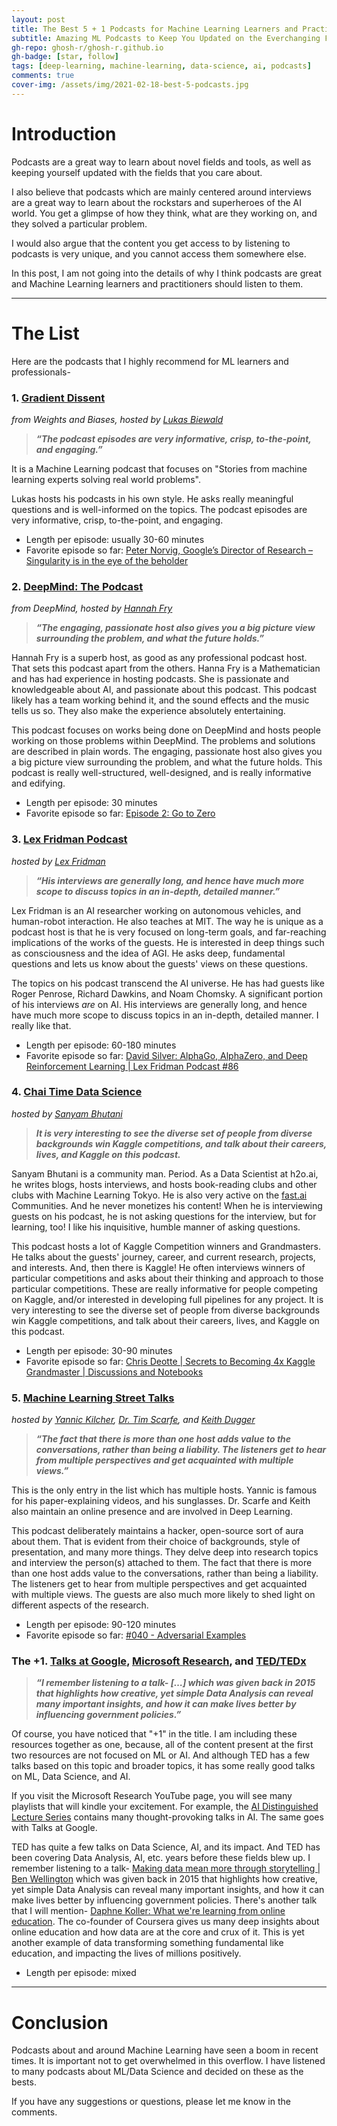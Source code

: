 ```yaml
---
layout: post
title: The Best 5 + 1 Podcasts for Machine Learning Learners and Practitioners
subtitle: Amazing ML Podcasts to Keep You Updated on the Everchanging Field of AI
gh-repo: ghosh-r/ghosh-r.github.io
gh-badge: [star, follow]
tags: [deep-learning, machine-learning, data-science, ai, podcasts]
comments: true
cover-img: /assets/img/2021-02-18-best-5-podcasts.jpg
---
```


# Introduction

Podcasts are a great way to learn about novel fields and tools, as well as keeping yourself updated with the fields that you care about.

I also believe that podcasts which are mainly centered around interviews are a great way to learn about the rockstars and superheroes of the AI world. You get a glimpse of how they think, what are they working on, and they solved a particular problem.

I would also argue that the content you get access to by listening to podcasts is very unique, and you cannot access them somewhere else.

In this post, I am not going into the details of why I think podcasts are great and Machine Learning learners and practitioners should listen to them.
____

# The List

Here are the podcasts that I highly recommend for ML learners and professionals-

### 1. [Gradient Dissent](https://wandb.ai/site/podcast)
*from Weights and Biases, hosted by [Lukas Biewald](https://twitter.com/l2k?)*

> ***“The podcast episodes are very informative, crisp, to-the-point, and engaging.”***

It is a Machine Learning podcast that focuses on "Stories from machine learning experts solving real world problems".

Lukas hosts his podcasts in his own style. He asks really meaningful questions and is well-informed on the topics. The podcast episodes are very informative, crisp, to-the-point, and engaging.

* Length per episode: usually 30-60 minutes
* Favorite episode so far: [Peter Norvig, Google’s Director of Research – Singularity is in the eye of the beholder](https://www.youtube.com/watch?v=hVW1mwLtDcI)

### 2. [DeepMind: The Podcast](https://deepmind.com/blog/article/welcome-to-the-deepmind-podcast)
*from DeepMind, hosted by [Hannah Fry](https://en.wikipedia.org/wiki/Hannah_Fry)*

> ***“The engaging, passionate host also gives you a big picture view surrounding the problem, and what the future holds.”***

Hannah Fry is a superb host, as good as any professional podcast host. That sets this podcast apart from the others. Hanna Fry is a Mathematician and has had experience in hosting podcasts. She is passionate and knowledgeable about AI, and passionate about this podcast. This podcast likely has a team working behind it, and the sound effects and the music tells us so. They also make the experience absolutely entertaining.

This podcast focuses on works being done on DeepMind and hosts people working on those problems within DeepMind. The problems and solutions are described in plain words. The engaging, passionate host also gives you a big picture view surrounding the problem, and what the future holds. This podcast is really well-structured, well-designed, and is really informative and edifying.

* Length per episode: 30 minutes
* Favorite episode so far: [Episode 2: Go to Zero](https://www.youtube.com/watch?v=OkAwsrHMTgM)

### 3. [Lex Fridman Podcast](https://lexfridman.com/podcast/)
*hosted by [Lex Fridman](https://lexfridman.com/)*

> ***“His interviews are generally long, and hence have much more scope to discuss topics in an in-depth, detailed manner.”***

Lex Fridman is an AI researcher working on autonomous vehicles, and human-robot interaction. He also teaches at MIT. The way he is unique as a podcast host is that he is very focused on long-term goals, and far-reaching implications of the works of the guests. He is interested in deep things such as consciousness and the idea of AGI. He asks deep, fundamental questions and lets us know about the guests' views on these questions.

The topics on his podcast transcend the AI universe. He has had guests like Roger Penrose, Richard Dawkins, and Noam Chomsky. A significant portion of his interviews *are* on AI. His interviews are generally long, and hence have much more scope to discuss topics in an in-depth, detailed manner. I really like that.

* Length per episode: 60-180 minutes
* Favorite episode so far: [David Silver: AlphaGo, AlphaZero, and Deep Reinforcement Learning \| Lex Fridman Podcast #86](https://www.youtube.com/watch?v=uPUEq8d73JI)

### 4. [Chai Time Data Science](https://sanyambhutani.com/tag/chaitimedatascience/)
*hosted by [Sanyam Bhutani](https://sanyambhutani.com/)*

> ***It is very interesting to see the diverse set of people from diverse backgrounds win Kaggle competitions, and talk about their careers, lives, and Kaggle on this podcast.***

Sanyam Bhutani is a community man. Period. As a Data Scientist at h2o.ai, he writes blogs, hosts interviews, and hosts book-reading clubs and other clubs with Machine Learning Tokyo. He is also very active on the [fast.ai](https://fast.ai) Communities. And he never monetizes his content! When he is interviewing guests on his podcast, he is not asking questions for the interview, but for learning, too! I like his inquisitive, humble manner of asking questions.

This podcast hosts a lot of Kaggle Competition winners and Grandmasters. He talks about the guests' journey, career, and current research, projects, and interests. And, then there is Kaggle! He often interviews winners of particular competitions and asks about their thinking and approach to those particular competitions. These are really informative for people competing on Kaggle, and/or interested in developing full pipelines for any project. It is very interesting to see the diverse set of people from diverse backgrounds win Kaggle competitions, and talk about their careers, lives, and Kaggle on this podcast.

* Length per episode: 30-90 minutes
* Favorite episode so far: [Chris Deotte \| Secrets to Becoming 4x Kaggle Grandmaster \| Discussions and Notebooks](https://www.youtube.com/watch?v=QGCvycOXs2M)

### 5. [Machine Learning Street Talks](https://www.youtube.com/channel/UCMLtBahI5DMrt0NPvDSoIRQ)
*hosted by [Yannic Kilcher](https://twitter.com/ykilcher), [Dr. Tim Scarfe](https://twitter.com/ecsquendor), and [Keith Dugger](https://mit.academia.edu/KeithDuggar)*

> ***“The fact that there is more than one host adds value to the conversations, rather than being a liability. The listeners get to hear from multiple perspectives and get acquainted with multiple views.”***

This is the only entry in the list which has multiple hosts. Yannic is famous for his paper-explaining videos, and his sunglasses. Dr. Scarfe and Keith also maintain an online presence and are involved in Deep Learning.

This podcast deliberately maintains a hacker, open-source sort of aura about them. That is evident from their choice of backgrounds, style of presentation, and many more things. They delve deep into research topics and interview the person(s) attached to them. The fact that there is more than one host adds value to the conversations, rather than being a liability. The listeners get to hear from multiple perspectives and get acquainted with multiple views. The guests are also much more likely to shed light on different aspects of the research.

* Length per episode: 90-120 minutes
* Favorite episode so far: [#040​ - Adversarial Examples](https://www.youtube.com/watch?v=2PenK06tvE4)

### The +1. [Talks at Google](https://www.youtube.com/user/AtGoogleTalks), [Microsoft Research](https://www.youtube.com/user/MicrosoftResearch), and [TED/TEDx](https://www.ted.com/)

> ***“I remember listening to a talk- […] which was given back in 2015 that highlights how creative, yet simple Data Analysis can reveal many important insights, and how it can make lives better by influencing government policies.”***

Of course, you have noticed that "+1" in the title. I am including these resources together as one, because, all of the content present at the first two resources are not focused on ML or AI. And although TED has a few talks based on this topic and broader topics, it has some really good talks on ML, Data Science, and AI.

If you visit the Microsoft Research YouTube page, you will see many playlists that will kindle your excitement. For example, the [AI Distinguished Lecture Series](https://www.youtube.com/playlist?list=PLD7HFcN7LXRdF6EcEFmrXGo4pngaR4Z_p) contains many thought-provoking talks in AI. The same goes with Talks at Google.

TED has quite a few talks on Data Science, AI, and its impact. And TED has been covering Data Analysis, AI, etc. years before these fields blew up. I remember listening to a talk- [Making data mean more through storytelling \| Ben Wellington](https://www.youtube.com/watch?v=6xsvGYIxJok) which was given back in 2015 that highlights how creative, yet simple Data Analysis can reveal many important insights, and how it can make lives better by influencing government policies. There's another talk that I will mention- [Daphne Koller: What we're learning from online education](https://www.youtube.com/watch?v=U6FvJ6jMGHU). The co-founder of Coursera gives us many deep insights about online education and how data are at the core and crux of it. This is yet another example of data transforming something fundamental like education, and impacting the lives of millions positively.

* Length per episode: mixed

_____

# Conclusion

Podcasts about and around Machine Learning have seen a boom in recent times. It is important not to get overwhelmed in this overflow. I have listened to many podcasts about ML/Data Science and decided on these as the bests.

If you have any suggestions or questions, please let me know in the comments.
